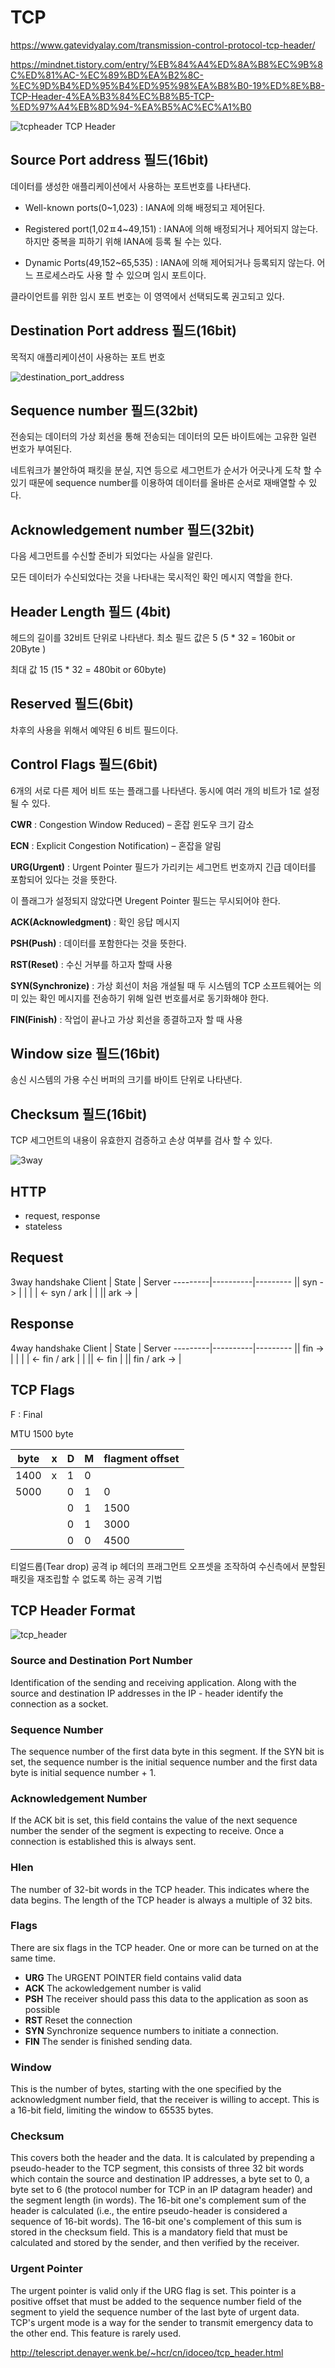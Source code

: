 # TCP

<https://www.gatevidyalay.com/transmission-control-protocol-tcp-header/>

<https://mindnet.tistory.com/entry/%EB%84%A4%ED%8A%B8%EC%9B%8C%ED%81%AC-%EC%89%BD%EA%B2%8C-%EC%9D%B4%ED%95%B4%ED%95%98%EA%B8%B0-19%ED%8E%B8-TCP-Header-4%EA%B3%84%EC%B8%B5-TCP-%ED%97%A4%EB%8D%94-%EA%B5%AC%EC%A1%B0>

![tcpheader](./imgs/tcpheader.png)
TCP Header

## Source Port address 필드(16bit)

데이터를 생성한 애플리케이션에서 사용하는 포트번호를 나타낸다.

- Well-known ports(0~1,023) : IANA에 의해 배정되고 제어된다.

- Registered port(1,02ㅍ4~49,151) : IANA에 의해 배정되거나 제어되지 않는다. 하지만 중복을 피하기 위해 IANA에 등록 될 수는 있다.

- Dynamic Ports(49,152~65,535) : IANA에 의해 제어되거나 등록되지 않는다. 어느 프로세스라도 사용 할 수 있으며 임시 포트이다.

클라이언트를 위한 임시 포트 번호는 이 영역에서 선택되도록 권고되고 있다.

## Destination Port address 필드(16bit)

목적지 애플리케이션이 사용하는 포트 번호

![destination_port_address](./imgs/destination_port_address.jpeg)

## Sequence number 필드(32bit)

전송되는 데이터의 가상 회선을 통해 전송되는 데이터의 모든 바이트에는 고유한 일련 번호가 부여된다.

네트워크가 불안하여 패킷을 분실, 지연 등으로 세그먼트가 순서가 어긋나게 도착 할 수 있기 때문에 sequence number를 이용하여 데이터를 올바른 순서로 재배열할 수 있다.

## Acknowledgement number 필드(32bit)

다음 세그먼트를 수신할 준비가 되었다는 사실을 알린다.

모든 데이터가 수신되었다는 것을 나타내는 묵시적인 확인 메시지 역할을 한다.

## Header Length 필드 (4bit)

헤드의 길이를 32비트 단위로 나타낸다. 최소 필드 값은 5 (5 \* 32 = 160bit or 20Byte )

최대 값 15 (15 \* 32 = 480bit or 60byte)

## Reserved 필드(6bit)

차후의 사용을 위해서 예약된 6 비트 필드이다.

## Control Flags 필드(6bit)

6개의 서로 다른 제어 비트 또는 플래그를 나타낸다. 동시에 여러 개의 비트가 1로 설정될 수 있다.

**CWR** : Congestion Window Reduced) – 혼잡 윈도우 크기 감소

**ECN** : Explicit Congestion Notification) – 혼잡을 알림

**URG(Urgent)** : Urgent Pointer 필드가 가리키는 세그먼트 번호까지 긴급 데이터를 포함되어 있다는 것을 뜻한다.

이 플래그가 설정되지 않았다면 Uregent Pointer 필드는 무시되어야 한다.

**ACK(Acknowledgment)** : 확인 응답 메시지

**PSH(Push)** : 데이터를 포함한다는 것을 뜻한다.

**RST(Reset)** : 수신 거부를 하고자 할때 사용

**SYN(Synchronize)** : 가상 회선이 처음 개설될 때 두 시스템의 TCP 소프트웨어는 의미 있는 확인 메시지를 전송하기 위해 일련 번호를서로 동기화해야 한다.

**FIN(Finish)** : 작업이 끝나고 가상 회선을 종결하고자 할 때 사용

## Window size 필드(16bit)

송신 시스템의 가용 수신 버퍼의 크기를 바이트 단위로 나타낸다.

## Checksum 필드(16bit)

TCP 세그먼트의 내용이 유효한지 검증하고 손상 여부를 검사 할 수 있다.

![3way](./imgs/3way.jpeg)

## HTTP

- request, response
- stateless

## Request

3way handshake
Client | State | Server
---------|----------|---------
|| syn -> | |
| | <- syn / ark | |
|| ark -> |

## Response

4way handshake
Client | State | Server
---------|----------|---------
|| fin -> | |
| | <- fin / ark | |
|| <- fin |
|| fin / ark -> |

## TCP Flags

F : Final

MTU 1500 byte

| byte | x   | D   | M   | flagment offset |
| ---- | --- | --- | --- | --------------- |
| 1400 | x   | 1   | 0   |
| 5000 |     | 0   | 1   | 0               |
|      |     | 0   | 1   | 1500            |
|      |     | 0   | 1   | 3000            |
|      |     | 0   | 0   | 4500            |

티얼드롭(Tear drop) 공격
ip 헤더의 프래그먼트 오프셋을 조작하여 수신측에서 분할된 패킷을 재조립할 수 없도록 하는 공격 기법

## TCP Header Format

![tcp_header](./imgs/tcpheader1.png)

### Source and Destination Port Number

Identification of the sending and receiving application. Along with the source and destination IP addresses in the IP - header identify the connection as a socket.

### Sequence Number

The sequence number of the first data byte in this segment. If the SYN bit is set, the sequence number is the initial sequence number and the first data byte is initial sequence number + 1.

### Acknowledgement Number

If the ACK bit is set, this field contains the value of the next sequence number the sender of the segment is expecting to receive. Once a connection is established this is always sent.

### Hlen

The number of 32-bit words in the TCP header. This indicates where the data begins. The length of the TCP header is always a multiple of 32 bits.

### Flags

There are six flags in the TCP header. One or more can be turned on at the same time.

- **URG** The URGENT POINTER field contains valid data
- **ACK** The ackowledgement number is valid
- **PSH** The receiver should pass this data to the application as soon as possible
- **RST** Reset the connection
- **SYN** Synchronize sequence numbers to initiate a connection.
- **FIN** The sender is finished sending data.

### Window

This is the number of bytes, starting with the one specified by the acknowledgment number field, that the receiver is willing to accept. This is a 16-bit field, limiting the window to 65535 bytes.

### Checksum

This covers both the header and the data. It is calculated by prepending a pseudo-header to the TCP segment, this consists of three 32 bit words which contain the source and destination IP addresses, a byte set to 0, a byte set to 6 (the protocol number for TCP in an IP datagram header) and the segment length (in words). The 16-bit one's complement sum of the header is calculated (i.e., the entire pseudo-header is considered a sequence of 16-bit words). The 16-bit one's complement of this sum is stored in the checksum field. This is a mandatory field that must be calculated and stored by the sender, and then verified by the receiver.

### Urgent Pointer

The urgent pointer is valid only if the URG flag is set. This pointer is a positive offset that must be added to the sequence number field of the segment to yield the sequence number of the last byte of urgent data. TCP's urgent mode is a way for the sender to transmit emergency data to the other end. This feature is rarely used.

<http://telescript.denayer.wenk.be/~hcr/cn/idoceo/tcp_header.html>
